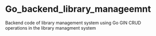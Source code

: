 # Go_backend_library_manageemnt
Backend code of library management system using Go GIN
CRUD operations in the library managment system

